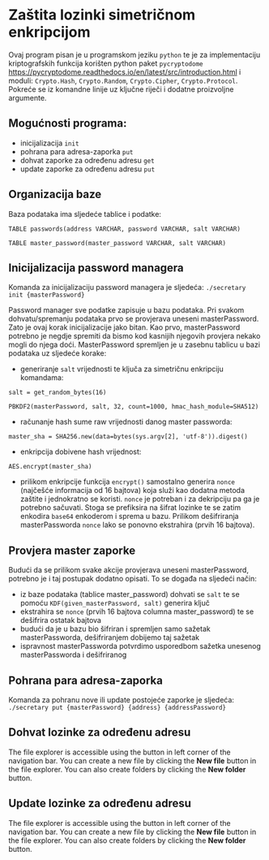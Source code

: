 # Zaštita lozinki simetričnom enkripcijom

Ovaj program pisan je u programskom jeziku ```python``` te je za implementaciju kriptografskih funkcija korišten python paket ```pycryptodome``` https://pycryptodome.readthedocs.io/en/latest/src/introduction.html i moduli: ```Crypto.Hash```, ```Crypto.Random```, ```Crypto.Cipher```, ```Crypto.Protocol```. Pokreće se iz komandne linije uz ključne riječi i dodatne proizvoljne argumente.

## Mogućnosti programa:
- inicijalizacija ```init```
- pohrana para adresa-zaporka ```put```
- dohvat zaporke za određenu adresu ```get```
- update zaporke za određenu adresu ```put```

## Organizacija baze

Baza podataka ima sljedeće tablice i podatke:

```TABLE passwords(address VARCHAR, password VARCHAR, salt VARCHAR)```

```TABLE master_password(master_password VARCHAR, salt VARCHAR)```

## Inicijalizacija password managera

Komanda za inicijalizaciju password managera je sljedeća: ```./secretary init {masterPassword}```

Password manager sve podatke zapisuje u bazu podataka. Pri svakom dohvatu/spremanju podataka prvo se provjerava uneseni masterPassword. Zato je ovaj korak inicijalizacije jako bitan. Kao prvo, masterPassword potrebno je negdje spremiti da bismo kod kasnijih njegovih provjera nekako mogli do njega doći. MasterPassword spremljen je u zasebnu tablicu u bazi podataka uz sljedeće korake:

- generiranje ```salt``` vrijednosti te ključa za simetričnu enkripciju komandama:

```salt = get_random_bytes(16)```

```PBKDF2(masterPassword, salt, 32, count=1000, hmac_hash_module=SHA512)```

- računanje hash sume raw vrijednosti danog master passworda:

```master_sha = SHA256.new(data=bytes(sys.argv[2], 'utf-8')).digest()```

- enkripcija dobivene hash vrijednost:

```AES.encrypt(master_sha)```

- prilikom enkripcije funkcija ```encrypt()``` samostalno generira ```nonce``` (najčešće informacija od 16 bajtova) koja služi kao dodatna metoda zaštite i jednokratno se koristi. ```nonce``` je potreban i za dekripciju pa ga je potrebno sačuvati. Stoga se prefiksira na šifrat lozinke te se zatim enkodira ```base64``` enkoderom i sprema u bazu. Prilikom dešifriranja masterPassworda ```nonce``` lako se ponovno ekstrahira (prvih 16 bajtova).

## Provjera master zaporke

Budući da se prilikom svake akcije provjerava uneseni masterPassword, potrebno je i taj postupak dodatno opisati. To se događa na sljedeći način:

- iz baze podataka (tablice master_password) dohvati se ```salt``` te se pomoću ```KDF(given_masterPassword, salt)``` generira ključ
- ekstrahira se ```nonce``` (prvih 16 bajtova columna master_password) te se dešifrira ostatak bajtova
- budući da je u bazu bio šifriran i spremljen samo sažetak masterPassworda, dešifriranjem dobijemo taj sažetak
- ispravnost masterPassworda potvrdimo usporedbom sažetka unesenog masterPassworda i dešifriranog

## Pohrana para adresa-zaporka

Komanda za pohranu nove ili update postojeće zaporke je sljedeća: ```./secretary put {masterPassword} {address} {addressPassword}```



## Dohvat lozinke za određenu adresu

The file explorer is accessible using the button in left corner of the navigation bar. You can create a new file by clicking the **New file** button in the file explorer. You can also create folders by clicking the **New folder** button.

## Update lozinke za određenu adresu

The file explorer is accessible using the button in left corner of the navigation bar. You can create a new file by clicking the **New file** button in the file explorer. You can also create folders by clicking the **New folder** button.
